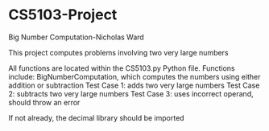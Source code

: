 # CS5103-Project

Big Number Computation-Nicholas Ward

This project computes problems involving two very large numbers

All functions are located within the CS5103.py Python file.
Functions include:
BigNumberComputation, which computes the numbers using either addition or subtraction
Test Case 1: adds two very large numbers
Test Case 2: subtracts two very large numbers
Test Case 3: uses incorrect operand, should throw an error

If not already, the decimal library should be imported

